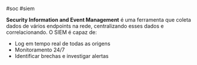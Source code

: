 #soc #siem

**Security Information and Event Management** é uma ferramenta que coleta dados de vários endpoints na rede, centralizando esses dados e correlacionando. O SIEM é capaz de:

- Log em tempo real de todas as origens
- Monitoramento 24/7
- Identificar brechas e investigar alertas